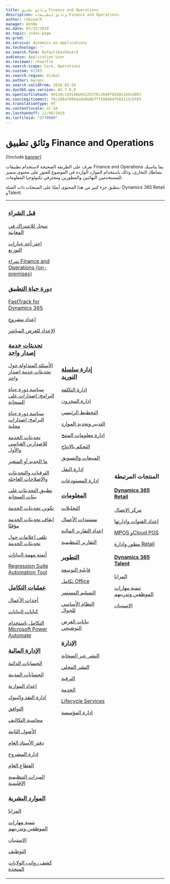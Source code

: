 ```yaml
---
title: وثائق تطبيق Finance and Operations
description: وثائق لتطبيقات Finance and Operations.
author: robinarh
manager: AnnBe
ms.date: 07/25/2019
ms.topic: index-page
ms.prod: ''
ms.service: dynamics-ax-applications
ms.technology: ''
ms.search.form: DefaultDashboard
audience: Application User
ms.reviewer: rhaertle
ms.search.scope: Core, Operations
ms.custom: 62303
ms.search.region: Global
ms.author: margoc
ms.search.validFrom: 2016-02-28
ms.dyn365.ops.version: AX 7.0.0
ms.openlocfilehash: 89139c149146b64125370c3840f8d3011b92e067
ms.sourcegitcommit: fbc106af09bdadb860677f590464fb93223cbf65
ms.translationtype: HT
ms.contentlocale: ar-SA
ms.lasthandoff: 11/06/2019
ms.locfileid: "2770909"
---
```

# <a name="finance-and-operations-application-documentation"></a>وثائق تطبيق Finance and Operations

[!include [banner](includes/banner.md)]

تعرف على الطريقة الصحيحة لاستخدام تطبيقات Finance and Operations بما يناسبك نشاطك التجاري، وذلك باستخدام الموارد الواردة في الموضوع للعثور على محتوى متميز للمستخدمين النهائيين والمطورين ومحترفي تكنولوجيا المعلومات. 

ينطبق جزء كبير من هذا المحتوى أيضًا على المنتجات ذات الصلة: Dynamics 365 Retail وTalent. 

<table>
<colgroup>
<col width="33%" />
<col width="33%" />
<col width="33%" />
</colgroup>
<tbody>
<tr class="odd">
<td>
<h3><a href="get-started/before-you-buy.md">قبل الشراء</a></h3>
<p><a href="../dev-itpro/dev-tools/sign-up-preview-subscription.md">سجل للاشتراك في المعاينة</a></p>
 <p><a href="../dev-itpro/deployment/choose-deployment-type.md">اختر أحد خيارات التوزيع</a></p>
 <p><a href="get-started/purchase-on-premises.md">شراء Finance and Operations (on-premises)</a></p>

<h3><a href="imp-lifecycle/implementation-lifecycle.md">دورة حياة التطبيق</a></h3>
<p><a href="get-started/fasttrack-dynamics-365-overview.md">FastTrack for Dynamics 365</a></p>
<p><a href="imp-lifecycle/onboard.md">إعداد مشروع</a></p>
<p><a href="imp-lifecycle/prepare-go-live.md">الإعداد للعرض المباشر</a></p>

<h3><a href="../dev-itpro/lifecycle-services/oneversion-overview.md">تحديثات خدمة إصدار واحد</a></h3>
<p><a href="get-started/one-version.md">الأسئلة المتداولة حول تحديثات خدمة إصدار واحد</a></p>
<p><a href="../dev-itpro/migration-upgrade/versions-update-policy.md">سياسة دورة حياة البرامج: إصدارات على السحابة</a></p>
<p><a href="../dev-itpro/migration-upgrade/on-prem-version-update-policy.md">سياسة دورة حياة البرامج: إصدارات محلية</a></p>
<p><a href="get-started/public-preview-releases.md">تحديثات الخدمة للإصدارين القياسي والأول</a></p>
<p><a href="get-started/whats-new-changed.md">ما الجديد أو المتغير</a></p>
<p><a href="../dev-itpro/migration-upgrade/upgrade-home-page.md">الترقيات والتحديثات والإصلاحات العاجلة</a></p>
<p><a href="../dev-itpro/deployment/apply-deployable-package-system.md">تطبيق التحديثات على بيئات السحابة</a></p>
<p><a href="../dev-itpro/lifecycle-services/configure-service-updates.md">تكوين تحديثات الخدمة</a></p>
<p><a href="../dev-itpro/lifecycle-services/pause-service-updates.md">إيقاف تحديثات الخدمة مؤقتًا</a></p>
<p><a href="../dev-itpro/lifecycle-services/notifications-service-updates.md">تلقي إعلامات حول تحديثات الخدمة</a></p>
<p><a href="../dev-itpro/data-entities/data-task-automation.md">أتمتة مهمة البيانات</a></p>
<p><a href="../dev-itpro/lifecycle-services/using-task-guides-and-bpm-to-create-user-acceptance-tests.md">Regression Suite Automation Tool</a></p>

<h3><a href="../dev-itpro/data-entities/integration-overview.md">عمليات التكامل</a></h3>
<p><a href="../dev-itpro/business-events/home-page.md">أحداث الأعمال</a></p>
<p><a href="../dev-itpro/data-entities/data-entities.md">كيانات البيانات</a></p>
<p><a href="../dev-itpro/data-entities/fin-ops-connector.md">التكامل باستخدام Microsoft Power Automate</a></p>

<h3><a href="../../finance/index.md">الإدارة المالية</a></h3>
<p><a href="../../finance/accounts-payable/accounts-payable.md">الحسابات الدائنة</a></p>
<p><a href="../../finance/accounts-receivable/accounts-receivable.md">الحسابات المدينة</a></p>
<p><a href="../../finance/budgeting/budgeting-overview.md">إعداد الموازنة</a></p>
<p><a href="../../finance/cash-bank-management/cash-bank-management.md">إدارة النقد والبنوك</a></p>
<p><a href="../../finance/general-ledger/audit-policy-rules.md">التوافق</a></p>
<p><a href="../../finance/cost-accounting/cost-accounting-home-page.md">محاسبة التكاليف</a></p>
<p><a href="../../finance/fixed-assets/fixed-assets.md">الأصول الثابتة</a></p>
<p><a href="../../finance/general-ledger/general-ledger.md">دفتر الأستاذ العام</a></p>
<p><a href="../../finance/project-management/overview-project-management-accounting.md">إدارة المشروع</a></p>
<p><a href="../../finance/public-sector/public-sector-functionality.md">القطاع العام</a></p>
<p><a href="../dev-itpro/lcs-solutions/country-region.md">الميزات التنظيمية الإقليمية</a></p>

<h3><a href="hr/hr-landing-page.md">الموارد البشرية</a></h3>
<p><a href="../../talent/manage-benefit-program.md">المزايا</a></p>
<p><a href="../../talent/performance-management-overview.md">تنمية مهارات الموظفين وتدريبهم</a></p>
<p><a href="../../talent/questionnaires.md">الاستبيان</a></p>
<p><a href="hr/manage-recruiting-process.md">التوظيف</a></p>
<p><a href="hr/localizations/noam-usa-payroll.md">كشف رواتب الولايات المتحدة</a></p>

</td>
<td>
<h3><a href="../../supply-chain/index.md">إدارة سلسلة التوريد</a></h3>
<p><a href="../../supply-chain/cost-management/costing-sheets.md">إدارة التكلفة</a></p>
<p><a href="../../supply-chain/inventory/inventory-home-page.md">إدارة المخزون</a></p>
<p><a href="../../supply-chain/master-planning/master-plans.md">التخطيط الرئيسي</a></p>
<p><a href="../../supply-chain/procurement/procurement-sourcing-overview.md">التدبير وتحديد الموارد</a></p>
<p><a href="../../supply-chain/pim/product-information.md">إدارة معلومات المنتج</a></p>
<p><a href="../../supply-chain/production-control/production-process-overview.md">التحكم بالإنتاج</a></p>
<p><a href="../../supply-chain/sales-marketing/overview-sales-marketing.md">المبيعات والتسويق</a></p>
<p><a href="../../supply-chain/transportation/transportation-management-overview.md">إدارة النقل</a></p>
<p><a href="../../supply-chain/warehousing/warehouse-configuration.md">إدارة المستودعات</a></p>


<h3><a href="../dev-itpro/analytics/bi-reporting-home-page.md">المعلومات</a></h3>
<p><a href="../dev-itpro/analytics/analytics.md">التحليلات</a></p>
 <p><a href="../dev-itpro/analytics/document-reporting-services.md">مستندات الأعمال</a></p>
<p><a href="../dev-itpro/analytics/financial-reporting-intro.md">إعداد التقارير المالية</a></p>
<p><a href="../dev-itpro/analytics/general-electronic-reporting.md">التقارير التنظيمية</a></p>



<h3><a href="../dev-itpro/dev-tools/developer-home-page.md">التطوير</h3>
<p><a href="../dev-itpro/extensibility/extensibility-home-page.md">قابلية التوسعة</a></p>
<p><a href="../dev-itpro/office-integration/office-integration.md">تكامل Office‬‏‫</a></p>
<p><a href="../dev-itpro/dev-tools/continuous-delivery-home-page.md">التسليم المستمر</a></p>
<p><a href="../dev-itpro/mobile-apps/platform/mobile-platform-home-page.md">النظام الأساسي للجوال</a></p>
<p><a href="get-started/demo-data.md">بيانات العرض التوضيحي</a></p>

<h3><a href="../dev-itpro/sysadmin/system-administration-home-page.md">الإدارة</h3>
<p><a href="../dev-itpro/deployment/cloud-deployment-overview.md">النشر عبر السحابة</a></p>
<p><a href="../dev-itpro/deployment/on-premises-deployment-landing-page.md">النشر المحلي</a></p>
<p><a href="../dev-itpro/migration-upgrade/upgrade-home-page.md">الترقية</a></p>
<p><a href="../dev-itpro/dev-tools/continuous-delivery-home-page.md#servicing">الخدمة</a></p>
<p><a href="../dev-itpro/lifecycle-services/lcs.md">Lifecycle Services</a></p>
<p><a href="organization-administration/organization-administration-home-page.md">إدارة المؤسسة</a></p>
</td>
<td>
<h3>المنتجات المرتبطة</h3>
<h4><a href="../../retail/index.md">Dynamics 365 Retail</a></h4>
<p><a href="../../retail/call-center-functionality.md">مركز الاتصال</p>
<p><a href="../../retail/define-maintain-retail-channels.md">إعداد القنوات وإدارتها</p>
<p><a href="../../retail/retail-peripherals-overview.md">MPOS وCloud POS</p>
<p><a href="../../retail/dev-itpro/dev-retail-home-page.md">مطور وإدارة Retail</p>

<h4><a href="../../talent/index.yml">Dynamics 365 Talent</a></h4>
<p><a href="../../talent/manage-benefit-program.md">المزايا</a></p>
<p><a href="../../talent/performance-management-overview.md">تنمية مهارات الموظفين وتدريبهم</a></p>
<p><a href="../../talent/questionnaires.md">الاستبيان</a></p>

</td>
</tr>

</tbody>
</table>

